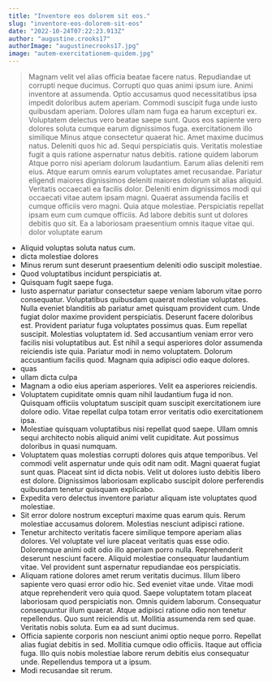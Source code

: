 ```yaml
---
title: "Inventore eos dolorem sit eos."
slug: "inventore-eos-dolorem-sit-eos"
date: "2022-10-24T07:22:23.913Z"
author: "augustine.crooks17"
authorImage: "augustinecrooks17.jpg"
image: "autem-exercitationem-quidem.jpg"
---
```

> Magnam velit vel alias officia beatae facere natus. Repudiandae ut corrupti neque ducimus. Corrupti quo quas animi ipsum iure.
> Animi inventore at assumenda. Optio accusamus quod necessitatibus ipsa impedit doloribus autem aperiam. Commodi suscipit fuga unde iusto quibusdam aperiam. Dolores ullam nam fuga ea harum excepturi ex. Voluptatem delectus vero beatae saepe sunt. Quos eos sapiente vero dolores soluta cumque earum dignissimos fuga.
> exercitationem illo similique
> Minus atque consectetur quaerat hic.
Amet maxime ducimus natus.
Deleniti quos hic ad.
Sequi perspiciatis quis.
Veritatis molestiae fugit a quis ratione aspernatur natus debitis.
> ratione quidem laborum
> Atque porro nisi aperiam dolorum laudantium.
> Earum alias deleniti rem eius. Atque earum omnis earum voluptates amet recusandae. Pariatur eligendi maiores dignissimos deleniti maiores dolorum sit alias aliquid. Veritatis occaecati ea facilis dolor.
Deleniti enim dignissimos modi qui occaecati vitae autem ipsam magni. Quaerat assumenda facilis et cumque officiis vero magni. Quia atque molestiae.
Perspiciatis repellat ipsam eum cum cumque officiis. Ad labore debitis sunt ut dolores debitis quo sit. Ea a laboriosam praesentium omnis itaque vitae qui.
> dolor voluptate earum
- Aliquid voluptas soluta natus cum.
- dicta molestiae dolores
- Minus rerum sunt deserunt praesentium deleniti odio suscipit molestiae.
- Quod voluptatibus incidunt perspiciatis at.
- Quisquam fugit saepe fuga.
- Iusto aspernatur pariatur consectetur saepe veniam laborum vitae porro consequatur. Voluptatibus quibusdam quaerat molestiae voluptates. Nulla eveniet blanditiis ab pariatur amet quisquam provident cum. Unde fugiat dolor maxime provident perspiciatis.
Deserunt facere doloribus est. Provident pariatur fuga voluptates possimus quas. Eum repellat suscipit. Molestias voluptatem id. Sed accusantium veniam error vero facilis nisi voluptatibus aut. Est nihil a sequi asperiores dolor assumenda reiciendis iste quia.
Pariatur modi in nemo voluptatem. Dolorum accusantium facilis quod. Magnam quia adipisci odio eaque dolores.
- quas
- ullam dicta culpa
- Magnam a odio eius aperiam asperiores. Velit ea asperiores reiciendis.
- Voluptatem cupiditate omnis quam nihil laudantium fuga id non. Quisquam officiis voluptatum suscipit quam suscipit exercitationem iure dolore odio. Vitae repellat culpa totam error veritatis odio exercitationem ipsa.
- Molestiae quisquam voluptatibus nisi repellat quod saepe. Ullam omnis sequi architecto nobis aliquid animi velit cupiditate. Aut possimus doloribus in quasi numquam.
- Voluptatem quas molestias corrupti dolores quis atque temporibus. Vel commodi velit aspernatur unde quis odit nam odit. Magni quaerat fugiat sunt quas. Placeat sint id dicta nobis. Velit ut dolores iusto debitis libero est dolore. Dignissimos laboriosam explicabo suscipit dolore perferendis quibusdam tenetur quisquam explicabo.
- Expedita vero delectus inventore pariatur aliquam iste voluptates quod molestiae.
- Sit error dolore nostrum excepturi maxime quas earum quis. Rerum molestiae accusamus dolorem. Molestias nesciunt adipisci ratione.
- Tenetur architecto veritatis facere similique tempore aperiam alias dolores. Vel voluptate vel iure placeat veritatis quas esse odio. Doloremque animi odit odio illo aperiam porro nulla. Reprehenderit deserunt nesciunt facere. Aliquid molestiae consequatur laudantium vitae. Vel provident sunt aspernatur repudiandae eos perspiciatis.
- Aliquam ratione dolores amet rerum veritatis ducimus. Illum libero sapiente vero quasi error odio hic. Sed eveniet vitae unde.
Vitae modi atque reprehenderit vero quia quod. Saepe voluptatem totam placeat laboriosam quod perspiciatis non. Omnis quidem laborum. Consequatur consequuntur illum quaerat. Atque adipisci ratione odio non tenetur repellendus. Quo sunt reiciendis ut.
Mollitia assumenda rem sed quae. Veritatis nobis soluta. Eum ea ad sunt ducimus.
- Officia sapiente corporis non nesciunt animi optio neque porro. Repellat alias fugiat debitis in sed. Mollitia cumque odio officiis. Itaque aut officia fuga. Illo quis nobis molestiae labore rerum debitis eius consequatur unde. Repellendus tempora ut a ipsum.
- Modi recusandae sit rerum.